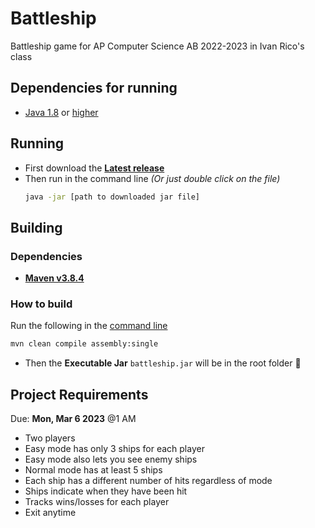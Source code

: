 # Battleship

Battleship game for AP Computer Science AB 2022-2023 in Ivan Rico's class

## Dependencies for running

- [Java 1.8](https://www.oracle.com/java/technologies/javase/javase8-archive-downloads.html) or [higher](https://adoptium.net/)

## Running

- First download the **[Latest release](https://github.com/luis-c465/Battleship/releases/latest)**
- Then run in the command line _(Or just double click on the file)_
  ```bash
  java -jar [path to downloaded jar file]
  ```

## Building

### Dependencies

- **[Maven v3.8.4](https://maven.apache.org/download.cgi)**

### How to build

Run the following in the [command line](https://www.freecodecamp.org/news/how-to-use-the-cli-beginner-guide/#how-to-locate-your-cli)

```bash
mvn clean compile assembly:single
```

- Then the **Executable Jar** `battleship.jar` will be in the root folder 🎉

## Project Requirements

Due: **Mon, Mar 6 2023** @1 AM

- Two players
- Easy mode has only 3 ships for each player
- Easy mode also lets you see enemy ships
- Normal mode has at least 5 ships
- Each ship has a different number of hits regardless of mode
- Ships indicate when they have been hit
- Tracks wins/losses for each player
- Exit anytime
